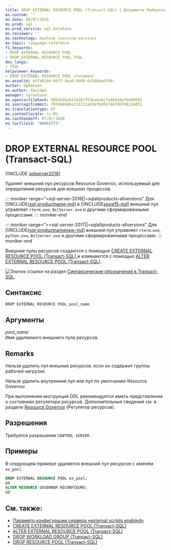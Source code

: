 ```yaml
---
title: DROP EXTERNAL RESOURCE POOL (Transact-SQL) | Документы Майкрософт
ms.custom: ''
ms.date: 08/07/2019
ms.prod: sql
ms.prod_service: sql-database
ms.reviewer: ''
ms.technology: machine-learning-services
ms.topic: language-reference
f1_keywords:
- DROP EXTERNAL RESOURCE POOL
- DROP_EXTERNAL_RESOURCE_POOL_TSQL
dev_langs:
- TSQL
helpviewer_keywords:
- DROP EXTERNAL RESOURCE POOL statement
ms.assetid: e2fa01bd-96ff-4ea9-bb08-6cb6b6adf68c
author: dphansen
ms.author: davidph
manager: cgronlund
ms.openlocfilehash: 9891b5beb1742b7f53bae16c7e48d10ef6e6955b
ms.sourcegitcommit: 703968b86a111111a82ef66bb7467dbf68126051
ms.translationtype: HT
ms.contentlocale: ru-RU
ms.lasthandoff: 07/07/2020
ms.locfileid: "86052773"
---
```

# <a name="drop-external-resource-pool-transact-sql"></a>DROP EXTERNAL RESOURCE POOL (Transact-SQL)
[!INCLUDE [sqlserver2016](../../includes/applies-to-version/sqlserver2016.md)]

Удаляет внешний пул ресурсов Resource Governor, используемый для определения ресурсов для внешних процессов. 

::: moniker range="=sql-server-2016||=sqlallproducts-allversions"
Для [!INCLUDE[rsql-productname-md](../../includes/rsql-productname-md.md)] в [!INCLUDE[sssql15-md](../../includes/sssql15-md.md)] внешний пул управляет `rterm.exe`, `BxlServer.exe` и другими сформированными процессами.
::: moniker-end

::: moniker range=">=sql-server-2017||=sqlallproducts-allversions"
Для [!INCLUDE[rsql-productnamenew-md](../../includes/rsql-productnamenew-md.md)] внешний пул управляет `rterm.exe`, `python.exe`, `BxlServer.exe` и другими сформированными процессами.
::: moniker-end

Внешние пулы ресурсов создаются с помощью [CREATE EXTERNAL RESOURCE POOL (Transact-SQL) ](../../t-sql/statements/create-external-resource-pool-transact-sql.md) и изменяются с помощью [ALTER EXTERNAL RESOURCE POOL (Transact-SQL)](../../t-sql/statements/alter-external-resource-pool-transact-sql.md).  
  
![Значок ссылки на раздел](../../database-engine/configure-windows/media/topic-link.gif "Значок ссылки на раздел") [Синтаксические обозначения в Transact-SQL](../../t-sql/language-elements/transact-sql-syntax-conventions-transact-sql.md).  
  
## <a name="syntax"></a>Синтаксис  
  
```
DROP EXTERNAL RESOURCE POOL pool_name  
```  
  
## <a name="arguments"></a>Аргументы

*pool_name*  
Имя удаляемого внешнего пула ресурсов.  
  
## <a name="remarks"></a>Remarks

Нельзя удалить пул внешний ресурсов, если он содержит группы рабочей нагрузки.  

Нельзя удалить внутренний пул или пул по умолчанию Resource Governor.  

При выполнении инструкций DDL рекомендуется иметь представление о состояниях регулятора ресурсов. Дополнительные сведения см. в разделе [Resource Governor](../../relational-databases/resource-governor/resource-governor.md) (Регулятор ресурсов).  

## <a name="permissions"></a>Разрешения

Требуется разрешение `CONTROL SERVER`.  

## <a name="examples"></a>Примеры

В следующем примере удаляется внешний пул ресурсов с именем `ex_pool`.  

```sql
DROP EXTERNAL RESOURCE POOL ex_pool;  
GO  
ALTER RESOURCE GOVERNOR RECONFIGURE;  
GO  
```  

## <a name="see-also"></a>См. также:

+ [Параметр конфигурации сервера «external scripts enabled»](../../database-engine/configure-windows/external-scripts-enabled-server-configuration-option.md)
+ [CREATE EXTERNAL RESOURCE POOL (Transact-SQL)](../../t-sql/statements/create-external-resource-pool-transact-sql.md)
+ [ALTER EXTERNAL RESOURCE POOL (Transact-SQL)](../../t-sql/statements/alter-external-resource-pool-transact-sql.md)
+ [DROP WORKLOAD GROUP (Transact-SQL)](../../t-sql/statements/drop-workload-group-transact-sql.md)
+ [DROP RESOURCE POOL (Transact-SQL)](../../t-sql/statements/drop-resource-pool-transact-sql.md)
